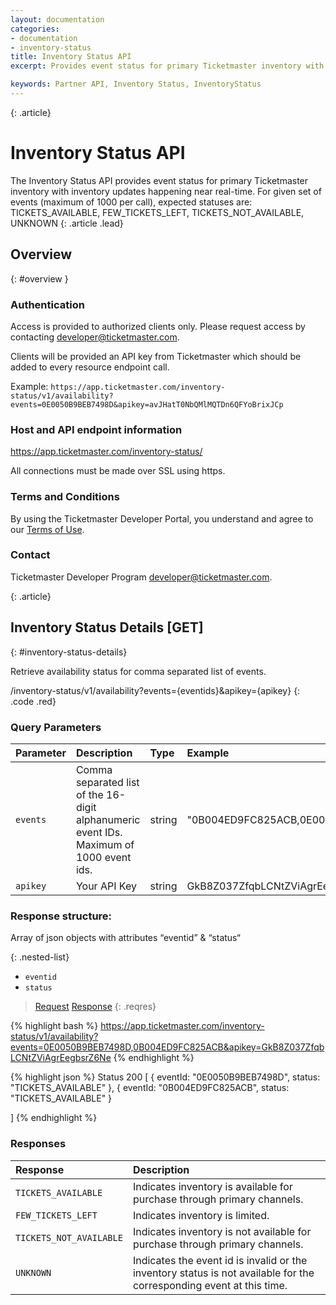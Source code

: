 ```yaml
---
layout: documentation
categories:
- documentation
- inventory-status
title: Inventory Status API
excerpt: Provides event status for primary Ticketmaster inventory with inventory updates happening near real-time.

keywords: Partner API, Inventory Status, InventoryStatus
---
```


{: .article}
# Inventory Status API

The Inventory Status API provides event status for primary Ticketmaster inventory with inventory updates happening near real-time. For given set of events (maximum of 1000 per call), expected statuses are:
                              TICKETS_AVAILABLE,
                              FEW_TICKETS_LEFT,
                              TICKETS_NOT_AVAILABLE,
                              UNKNOWN
{: .article .lead}

## Overview
{: #overview }

### Authentication

Access is provided to authorized clients only.  Please request access by contacting developer@ticketmaster.com.

Clients will be provided an API key from Ticketmaster which should be added to every resource endpoint call.

Example: `https://app.ticketmaster.com/inventory-status/v1/availability?events=0E0050B9BEB7498D&apikey=avJHatT0NbQMlMQTDn6QFYoBrixJCp`

### Host and API endpoint information

https://app.ticketmaster.com/inventory-status/

All connections must be made over SSL using https.

### Terms and Conditions
By using the Ticketmaster Developer Portal, you understand and agree to our [Terms of Use](/support/terms-of-use/partner).

### Contact

Ticketmaster Developer Program [developer@ticketmaster.com](mailto:developer@ticketmaster.com).


{: .article}
## Inventory Status Details  [GET]
{: #inventory-status-details}

Retrieve availability status for comma separated list of events.

/inventory-status/v1/availability?events={eventids}&apikey={apikey}
{: .code .red}

### Query Parameters

| Parameter  | Description          | Type              | Example      | Required |
|:-----------|:---------------------|:----------------- |:------------------ |:-------- |
| `events` | Comma separated list of the 16-digit alphanumeric event IDs. Maximum of 1000 event ids.     | string            |     "0B004ED9FC825ACB,0E0050B9BEB7498D"           | Yes      |
| `apikey`   | Your API Key         | string            |     GkB8Z037ZfqbLCNtZViAgrEegbsrZ6Ne          | Yes      |

### Response structure:
Array of json objects with attributes “eventid” & “status“

{: .nested-list}

- `eventid`
- `status`

>[Request](#req)
>[Response](#res)
{: .reqres}


{% highlight bash %}
https://app.ticketmaster.com/inventory-status/v1/availability?events=0E0050B9BEB7498D,0B004ED9FC825ACB&apikey=GkB8Z037ZfqbLCNtZViAgrEegbsrZ6Ne
{% endhighlight %}

{% highlight json %}
Status 200
[
   	{
   	eventId: "0E0050B9BEB7498D",
   	status: "TICKETS_AVAILABLE"
   	},
   	{
   	eventId: "0B004ED9FC825ACB",
   	status: "TICKETS_AVAILABLE"
   	}

]
{% endhighlight %}

### Responses

| Response  | Description          | 
|:-----------|:---------------------|
| `TICKETS_AVAILABLE`   | Indicates inventory is available for purchase through primary channels.         |
| `FEW_TICKETS_LEFT`   | Indicates inventory is limited.       |
| `TICKETS_NOT_AVAILABLE`   | Indicates inventory is not available for purchase through primary channels.         |
| `UNKNOWN`   | Indicates the event id is invalid or the inventory status is not available for the corresponding event at this time.       |
